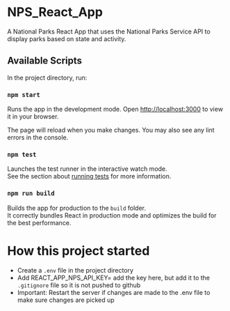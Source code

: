 # NPS_React_App
A National Parks React App that uses the National Parks Service API to display parks based on state and activity.

## Available Scripts
In the project directory, run:

### `npm start`
Runs the app in the development mode.
Open [http://localhost:3000](http://localhost:3000) to view it in your browser.

The page will reload when you make changes.
You may also see any lint errors in the console.

### `npm test`
Launches the test runner in the interactive watch mode.\
See the section about [running tests](https://facebook.github.io/create-react-app/docs/running-tests) for more information.

### `npm run build`
Builds the app for production to the `build` folder.\
It correctly bundles React in production mode and optimizes the build for the best performance.

# How this project started
- Create a `.env` file in the project directory
- Add REACT_APP_NPS_API_KEY= add the key here, but add it to the `.gitignore` file so it is not pushed to github
- Important: Restart the server if changes are made to the .env file to make sure changes are picked up

